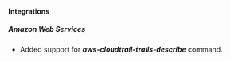 
#### Integrations

##### Amazon Web Services

- Added support for ***aws-cloudtrail-trails-describe*** command.
